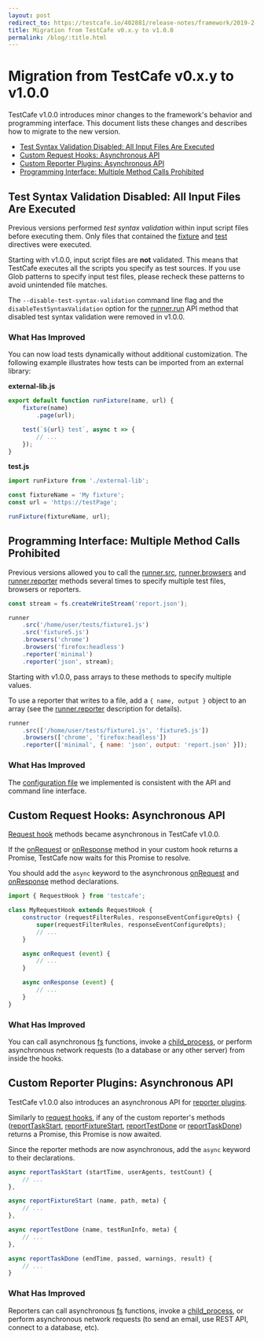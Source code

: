 ```yaml
---
layout: post
redirect_to: https://testcafe.io/402881/release-notes/framework/2019-2-7-migration-from-testcafe-v0-x-y-to-v1-0-0
title: Migration from TestCafe v0.x.y to v1.0.0
permalink: /blog/:title.html
---
```

# Migration from TestCafe v0.x.y to v1.0.0

TestCafe v1.0.0 introduces minor changes to the framework's behavior and programming interface. This document lists these changes and describes how to migrate to the new version.

<!--more-->

* [Test Syntax Validation Disabled: All Input Files Are Executed](#test-syntax-validation-disabled-all-input-files-are-executed)
* [Custom Request Hooks: Asynchronous API](#custom-request-hooks-asynchronous-api)
* [Custom Reporter Plugins: Asynchronous API](#custom-reporter-plugins-asynchronous-api)
* [Programming Interface: Multiple Method Calls Prohibited](#programming-interface-multiple-method-calls-prohibited)

## Test Syntax Validation Disabled: All Input Files Are Executed

Previous versions performed *test syntax validation* within input script files before executing them. Only files that contained the [fixture](../documentation/guides/basic-guides/organize-tests.md#fixtures) and [test](../documentation/guides/basic-guides/organize-tests.md#tests) directives were executed.

Starting with v1.0.0, input script files are **not** validated. This means that TestCafe executes all the scripts you specify as test sources. If you use Glob patterns to specify input test files, please recheck these patterns to avoid unintended file matches.

The `--disable-test-syntax-validation` command line flag and the `disableTestSyntaxValidation` option for the [runner.run](../documentation/reference/testcafe-api/runner/run.md) API method that disabled test syntax validation were removed in v1.0.0.

### What Has Improved

You can now load tests dynamically without additional customization. The following example illustrates how tests can be imported from an external library:

**external-lib.js**

```js
export default function runFixture(name, url) {
    fixture(name)
        .page(url);

    test(`${url} test`, async t => {
        // ...
    });
}
```

**test.js**

```js
import runFixture from './external-lib';

const fixtureName = 'My fixture';
const url = 'https://testPage';

runFixture(fixtureName, url);
```

## Programming Interface: Multiple Method Calls Prohibited

Previous versions allowed you to call the [runner.src](../documentation/reference/testcafe-api/runner/src.md), [runner.browsers](../documentation/reference/testcafe-api/runner/browsers.md) and [runner.reporter](../documentation/reference/testcafe-api/runner/reporter.md) methods several times to specify multiple test files, browsers or reporters.

```js
const stream = fs.createWriteStream('report.json');

runner
    .src('/home/user/tests/fixture1.js')
    .src('fixture5.js')
    .browsers('chrome')
    .browsers('firefox:headless')
    .reporter('minimal')
    .reporter('json', stream);
```

Starting with v1.0.0, pass arrays to these methods to specify multiple values.

To use a reporter that writes to a file, add a `{ name, output }` object to an array (see the [runner.reporter](../documentation/reference/testcafe-api/runner/reporter.md) description for details).

```js
runner
    .src(['/home/user/tests/fixture1.js', 'fixture5.js'])
    .browsers(['chrome', 'firefox:headless'])
    .reporter(['minimal', { name: 'json', output: 'report.json' }]);
```

### What Has Improved

The [configuration file](../documentation/reference/configuration-file.md) we implemented is consistent with the API and command line interface.

## Custom Request Hooks: Asynchronous API

[Request hook](../documentation/test-api/intercepting-http-requests/) methods became asynchronous in TestCafe v1.0.0.

If the [onRequest](../documentation/reference/test-api/requesthook/onrequest.md) or [onResponse](../documentation/reference/test-api/requesthook/onresponse.md) method in your custom hook returns a Promise, TestCafe now waits for this Promise to resolve.

You should add the `async` keyword to the asynchronous [onRequest](../documentation/reference/test-api/requesthook/onrequest.md) and [onResponse](../documentation/reference/test-api/requesthook/onresponse.md) method declarations.

```js
import { RequestHook } from 'testcafe';

class MyRequestHook extends RequestHook {
    constructor (requestFilterRules, responseEventConfigureOpts) {
        super(requestFilterRules, responseEventConfigureOpts);
        // ...
    }

    async onRequest (event) {
        // ...
    }

    async onResponse (event) {
        // ...
    }
}
```

### What Has Improved

You can call asynchronous [fs](https://nodejs.org/api/fs.html) functions, invoke a [child_process](https://nodejs.org/api/child_process.html), or perform asynchronous network requests (to a database or any other server) from inside the hooks.

## Custom Reporter Plugins: Asynchronous API

TestCafe v1.0.0 also introduces an asynchronous API for [reporter plugins](../documentation/guides/extend-testcafe/reporter-plugin.md).

Similarly to [request hooks](#custom-request-hooks-asynchronous-api), if any of the custom reporter's methods ([reportTaskStart](../documentation/reference/plugin-api/reporter.md#reporttaskstart), [reportFixtureStart](../documentation/reference/plugin-api/reporter.md#reportfixturestart), [reportTestDone](../documentation/reference/plugin-api/reporter.md#reporttestdone) or [reportTaskDone](../documentation/reference/plugin-api/reporter.md#reporttaskdone)) returns a Promise, this Promise is now awaited.

Since the reporter methods are now asynchronous, add the `async` keyword to their declarations.

```js
async reportTaskStart (startTime, userAgents, testCount) {
    // ...
},

async reportFixtureStart (name, path, meta) {
    // ...
},

async reportTestDone (name, testRunInfo, meta) {
    // ...
},

async reportTaskDone (endTime, passed, warnings, result) {
    // ...
}
```

### What Has Improved

Reporters can call asynchronous [fs](https://nodejs.org/api/fs.html) functions, invoke a [child_process](https://nodejs.org/api/child_process.html), or perform asynchronous network requests (to send an email, use REST API, connect to a database, etc).